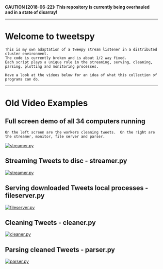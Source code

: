 **CAUTION [2018-06-22]: This repository is currently being overhauled and in a state of disarray!**

---

Welcome to tweetspy
===================

    This is my own adaptation of a tweepy stream listener in a distributed cluster environment.
    The code is currently broken and is about 1/2 way fixed.
    Each script plays a unique role in the streaming, serving, cleaning, parsing, plotting and monitoring processes.

    Have a look at the videos below for an idea of what this collection of programs can do.

---

Old Video Examples
==================

Full screen demo of all 34 computers running
--------------------------------------------
    On the left screen are the workers cleaning tweets.  On the right are the streamer, monitor, file server and parser.

[![streamer.py](http://img.youtube.com/vi/66tErZ3Im3A/0.jpg)](https://www.youtube.com/watch?v=66tErZ3Im3A)

Streaming Tweets to disc - streamer.py
--------------------------------------

[![streamer.py](http://img.youtube.com/vi/UI9wrz7934Q/0.jpg)](https://www.youtube.com/watch?v=UI9wrz7934Q)

Serving downloaded Tweets local processes - fileserver.py
---------------------------------------------------------

[![fileserver.py](http://img.youtube.com/vi/pFbGDQ-eL-A/0.jpg)](https://www.youtube.com/watch?v=pFbGDQ-eL-A)

Cleaning Tweets - cleaner.py
----------------------------

[![cleaner.py](http://img.youtube.com/vi/hnJ68ZkK3MU/0.jpg)](https://www.youtube.com/watch?v=hnJ68ZkK3MU)

Parsing cleaned Tweets - parser.py
----------------------------------

[![parser.py](http://img.youtube.com/vi/jc_q7n1tGVQ/0.jpg)](https://www.youtube.com/watch?v=jc_q7n1tGVQ)
